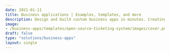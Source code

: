 ```yaml
---
date: 2021-01-11
title: Business applications | Examples, templates, and more
description: Design and build custom business apps in minutes. Creating business applications easy thanks to Clairdash's fully-editable templates and open-source low code platform.
image: 
- /business-apps/templates/open-source-ticketing-system/images/cover.png
draft: false
type: "solutions/business-apps"
layout: single
---
```


